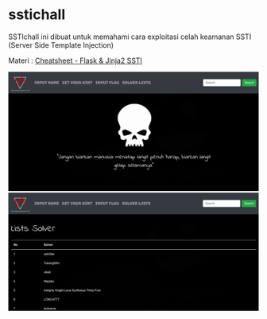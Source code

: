 # sstichall
SSTIchall ini dibuat untuk memahami cara exploitasi celah keamanan SSTI (Server Side Template Injection)

Materi : [Cheatsheet - Flask & Jinja2 SSTI](https://pequalsnp-team.github.io/cheatsheet/flask-jinja2-ssti)

![landing page](https://raw.githubusercontent.com/zetc0de/sstichall/master/ss/landing.png)
![solver list](https://raw.githubusercontent.com/zetc0de/sstichall/master/ss/solver.png)

